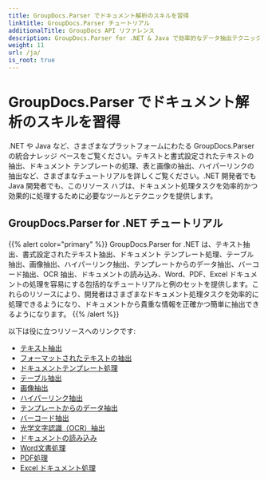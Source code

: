```yaml
---
title: GroupDocs.Parser でドキュメント解析のスキルを習得
linktitle: GroupDocs.Parser チュートリアル
additionalTitle: GroupDocs API リファレンス
description: GroupDocs.Parser for .NET & Java で効率的なデータ抽出テクニックを習得しましょう。テキスト、表、画像抽出などに関するチュートリアルをご覧ください。
weight: 11
url: /ja/
is_root: true
---
```


# GroupDocs.Parser でドキュメント解析のスキルを習得


.NET や Java など、さまざまなプラットフォームにわたる GroupDocs.Parser の統合ナレッジ ベースをご覧ください。テキストと書式設定されたテキストの抽出、ドキュメント テンプレートの処理、表と画像の抽出、ハイパーリンクの抽出など、さまざまなチュートリアルを詳しくご覧ください。.NET 開発者でも Java 開発者でも、このリソース ハブは、ドキュメント処理タスクを効率的かつ効果的に処理するために必要なツールとテクニックを提供します。

## GroupDocs.Parser for .NET チュートリアル
{{% alert color="primary" %}}
GroupDocs.Parser for .NET は、テキスト抽出、書式設定されたテキスト抽出、ドキュメント テンプレート処理、テーブル抽出、画像抽出、ハイパーリンク抽出、テンプレートからのデータ抽出、バーコード抽出、OCR 抽出、ドキュメントの読み込み、Word、PDF、Excel ドキュメントの処理を容易にする包括的なチュートリアルと例のセットを提供します。これらのリソースにより、開発者はさまざまなドキュメント処理タスクを効率的に処理できるようになり、ドキュメントから貴重な情報を正確かつ簡単に抽出できるようになります。
{{% /alert %}}

以下は役に立つリソースへのリンクです:
 
- [テキスト抽出](./net/text-extraction/)
- [フォーマットされたテキストの抽出](./net/formatted-text-extraction/)
- [ドキュメントテンプレート処理](./net/document-template-processing/)
- [テーブル抽出](./net/table-extraction/)
- [画像抽出](./net/image-extraction/)
- [ハイパーリンク抽出](./net/hyperlink-extraction/)
- [テンプレートからのデータ抽出](./net/data-extraction-from-templates/)
- [バーコード抽出](./net/barcode-extraction/)
- [光学文字認識（OCR）抽出](./net/ocr-extraction/)
- [ドキュメントの読み込み](./net/document-loading/)
- [Word文書処理](./net/word-document-processing/)
- [PDF処理](./net/pdf-processing/)
- [Excel ドキュメント処理](./net/excel-document-processing/)





